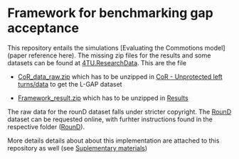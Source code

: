 # Framework for benchmarking gap acceptance

This repository entails the simulations [Evaluating the Commotions model](paper reference here). The missing zip files for the results and some datasets can be found at [4TU.ResearchData](https://data.4tu.nl/articles/dataset/Data_and_Results_for_the_Benchmark_of_Gap_Acceptance_Models/21334548).
This are the file 
- [CoR_data_raw.zip](https://data.4tu.nl/articles/dataset/Data_and_Results_for_the_Benchmark_of_Gap_Acceptance_Models/21334548?file=37863192) which has to be unzipped in [CoR - Unprotected left turns/data](https://github.com/julianschumann/Commotions-model-evaluation/tree/main/Framework/Data_raw/CoR%20-%20Unprotected%20left%20turns/data) to get the L-GAP dataset

- [Framework_result.zip](https://data.4tu.nl/articles/dataset/Data_and_Results_for_the_Benchmark_of_Gap_Acceptance_Models/21334548?file=38411624) which has to be unzipped in [Results](https://github.com/julianschumann/Commotions-model-evaluation/tree/main/Framework/Results)

The raw data for the rounD dataset falls under stricter copyright. The [RounD](https://www.round-dataset.com/) dataset can be requested online, with furhter instructions found in the respective folder ([RounD](https://github.com/julianschumann/Commotions-model-evaluation/blob/main/Framework/Data_raw/RounD%20-%20Round%20about/data/README)). 

More details details about about this implementation are attached to this repository as well (see [Suplementary materials](https://github.com/julianschumann/Commotions-model-evaluation/blob/main/Framework/Supplementary_material.pdf))
